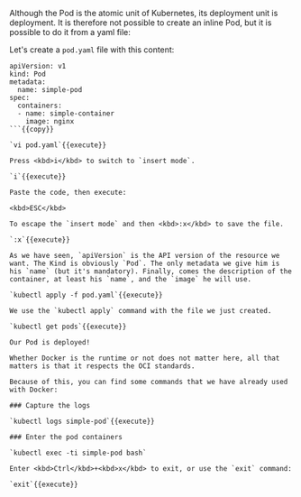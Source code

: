 Although the Pod is the atomic unit of Kubernetes, its deployment unit is deployment. It is therefore not possible to create an inline Pod, but it is possible to do it from a yaml file:

Let's create a `pod.yaml` file with this content:

```
apiVersion: v1
kind: Pod
metadata:
  name: simple-pod
spec:
  containers:
  - name: simple-container
    image: nginx
```{{copy}}

`vi pod.yaml`{{execute}}

Press <kbd>i</kbd> to switch to `insert mode`.

`i`{{execute}}

Paste the code, then execute:

<kbd>ESC</kbd>

To escape the `insert mode` and then <kbd>:x</kbd> to save the file.

`:x`{{execute}}

As we have seen, `apiVersion` is the API version of the resource we want. The Kind is obviously `Pod`. The only metadata we give him is his `name` (but it's mandatory). Finally, comes the description of the container, at least his `name`, and the `image` he will use.

`kubectl apply -f pod.yaml`{{execute}}

We use the `kubectl apply` command with the file we just created.

`kubectl get pods`{{execute}}

Our Pod is deployed!

Whether Docker is the runtime or not does not matter here, all that matters is that it respects the OCI standards.

Because of this, you can find some commands that we have already used with Docker:

### Capture the logs

`kubectl logs simple-pod`{{execute}}

### Enter the pod containers

`kubectl exec -ti simple-pod bash`

Enter <kbd>Ctrl</kbd>+<kbd>x</kbd> to exit, or use the `exit` command:

`exit`{{execute}}
